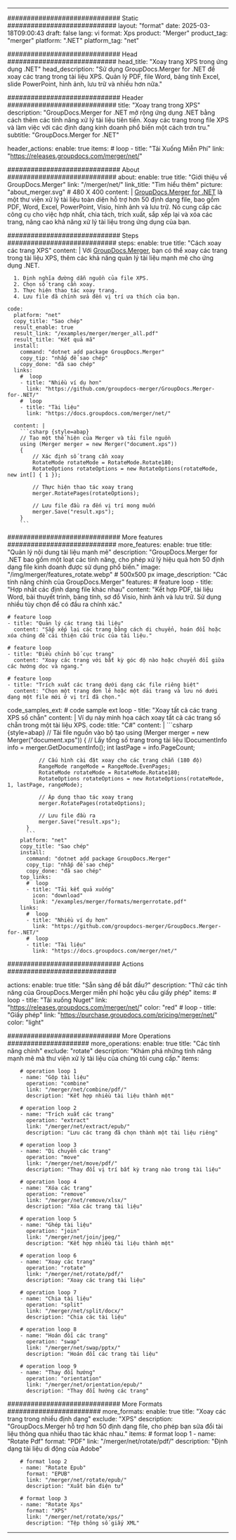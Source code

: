 
---
############################# Static ############################
layout: "format"
date:  2025-03-18T09:00:43
draft: false
lang: vi
format: Xps
product: "Merger"
product_tag: "merger"
platform: ".NET"
platform_tag: "net"

############################# Head ############################
head_title: "Xoay trang XPS trong ứng dụng .NET"
head_description: "Sử dụng GroupDocs.Merger for .NET để xoay các trang trong tài liệu XPS. Quản lý PDF, file Word, bảng tính Excel, slide PowerPoint, hình ảnh, lưu trữ và nhiều hơn nữa."

############################# Header ############################
title: "Xoay trang trong XPS" 
description: "GroupDocs.Merger for .NET mở rộng ứng dụng .NET bằng cách thêm các tính năng xử lý tài liệu tiên tiến. Xoay các trang trong file XPS và làm việc với các định dạng kinh doanh phổ biến một cách trơn tru."
subtitle: "GroupDocs.Merger for .NET" 

header_actions:
  enable: true
  items:
    #  loop
    - title: "Tải Xuống Miễn Phí"
      link: "https://releases.groupdocs.com/merger/net/"
      
############################# About ############################
about:
    enable: true
    title: "Giới thiệu về GroupDocs.Merger"
    link: "/merger/net/"
    link_title: "Tìm hiểu thêm"
    picture: "about_merger.svg" # 480 X 400
    content: |
       [GroupDocs.Merger for .NET](/merger/net/) là một thư viện xử lý tài liệu toàn diện hỗ trợ hơn 50 định dạng file, bao gồm PDF, Word, Excel, PowerPoint, Visio, hình ảnh và lưu trữ. Nó cung cấp các công cụ cho việc hợp nhất, chia tách, trích xuất, sắp xếp lại và xóa các trang, nâng cao khả năng xử lý tài liệu trong ứng dụng của bạn.

############################# Steps ############################
steps:
    enable: true
    title: "Cách xoay các trang XPS"
    content: |
      Với [GroupDocs.Merger](/merger/net/), bạn có thể xoay các trang trong tài liệu XPS, thêm các khả năng quản lý tài liệu mạnh mẽ cho ứng dụng .NET.
      
      1. Định nghĩa đường dẫn nguồn của file XPS.
      2. Chọn số trang cần xoay.
      3. Thực hiện thao tác xoay trang.
      4. Lưu file đã chỉnh sửa đến vị trí ưa thích của bạn.
   
    code:
      platform: "net"
      copy_title: "Sao chép"
      result_enable: true
      result_link: "/examples/merger/merger_all.pdf"
      result_title: "Kết quả mã"
      install:
        command: "dotnet add package GroupDocs.Merger"
        copy_tip: "nhấp để sao chép"
        copy_done: "đã sao chép"
      links:
        #  loop
        - title: "Nhiều ví dụ hơn"
          link: "https://github.com/groupdocs-merger/GroupDocs.Merger-for-.NET/"
        #  loop
        - title: "Tài liệu"
          link: "https://docs.groupdocs.com/merger/net/"
          
      content: |
        ```csharp {style=abap}
        // Tạo một thể hiện của Merger và tải file nguồn
        using (Merger merger = new Merger("document.xps"))
        {
            // Xác định số trang cần xoay
            RotateMode rotateMode = RotateMode.Rotate180;
            RotateOptions rotateOptions = new RotateOptions(rotateMode, new int[] { 1 });

            // Thực hiện thao tác xoay trang
            merger.RotatePages(rotateOptions);

            // Lưu file đầu ra đến vị trí mong muốn
            merger.Save("result.xps");
        }
        ```            

############################# More features ############################
more_features:
  enable: true
  title: "Quản lý nội dung tài liệu mạnh mẽ"
  description: "GroupDocs.Merger for .NET bao gồm một loạt các tính năng, cho phép xử lý hiệu quả hơn 50 định dạng file kinh doanh được sử dụng phổ biến."
  image: "/img/merger/features_rotate.webp" # 500x500 px
  image_description: "Các tính năng chính của GroupDocs.Merger"
  features:
    # feature loop
    - title: "Hợp nhất các định dạng file khác nhau"
      content: "Kết hợp PDF, tài liệu Word, bài thuyết trình, bảng tính, sơ đồ Visio, hình ảnh và lưu trữ. Sử dụng nhiều tùy chọn để có đầu ra chính xác."

    # feature loop
    - title: "Quản lý các trang tài liệu"
      content: "Sắp xếp lại các trang bằng cách di chuyển, hoán đổi hoặc xóa chúng để cải thiện cấu trúc của tài liệu."

    # feature loop
    - title: "Điều chỉnh bố cục trang"
      content: "Xoay các trang với bất kỳ góc độ nào hoặc chuyển đổi giữa các hướng dọc và ngang."

    # feature loop
    - title: "Trích xuất các trang dưới dạng các file riêng biệt"
      content: "Chọn một trang đơn lẻ hoặc một dải trang và lưu nó dưới dạng một file mới ở vị trí đã chọn."
      
  code_samples_ext:
    # code sample ext loop
    - title: "Xoay tất cả các trang XPS số chẵn"
      content: |
        Ví dụ này minh họa cách xoay tất cả các trang số chẵn trong một tài liệu XPS.
      code:
        title: "C#"
        content: |
          ```csharp {style=abap}
          // Tải file nguồn vào bộ tạo
          using (Merger merger = new Merger("document.xps"))
          {
              // Lấy tổng số trang trong tài liệu
              IDocumentInfo info = merger.GetDocumentInfo();
              int lastPage = info.PageCount;

              // Cấu hình cài đặt xoay cho các trang chẵn (180 độ)
              RangeMode rangeMode = RangeMode.EvenPages;
              RotateMode rotateMode = RotateMode.Rotate180;
              RotateOptions rotateOptions = new RotateOptions(rotateMode, 1, lastPage, rangeMode);
          
              // Áp dụng thao tác xoay trang
              merger.RotatePages(rotateOptions);

              // Lưu file đầu ra
              merger.Save("result.xps");
          }
          ```
        platform: "net"
        copy_title: "Sao chép"
        install:
          command: "dotnet add package GroupDocs.Merger"
          copy_tip: "nhấp để sao chép"
          copy_done: "đã sao chép"
        top_links:
          #  loop
          - title: "Tải kết quả xuống"
            icon: "download"
            link: "/examples/merger/formats/mergerrotate.pdf"
        links:
          #  loop
          - title: "Nhiều ví dụ hơn"
            link: "https://github.com/groupdocs-merger/GroupDocs.Merger-for-.NET/"
          #  loop
          - title: "Tài liệu"
            link: "https://docs.groupdocs.com/merger/net/"
            

            


############################# Actions ############################

actions:
  enable: true
  title: "Sẵn sàng để bắt đầu?"
  description: "Thử các tính năng của GroupDocs.Merger miễn phí hoặc yêu cầu giấy phép"
  items:
    #  loop
    - title: "Tải xuống Nuget"
      link: "https://releases.groupdocs.com/merger/net/"
      color: "red"
        #  loop
    - title: "Giấy phép"
      link: "https://purchase.groupdocs.com/pricing/merger/net/"
      color: "light"


############################# More Operations #####################
more_operations:
    enable: true
    title: "Các tính năng chính"
    exclude: "rotate"
    description: "Khám phá những tính năng mạnh mẽ mà thư viện xử lý tài liệu của chúng tôi cung cấp."
    items: 
          
        # operation loop 1
        - name: "Gộp tài liệu"
          operation: "combine"
          link: "/merger/net/combine/pdf/"
          description: "Kết hợp nhiều tài liệu thành một"

        # operation loop 2
        - name: "Trích xuất các trang"
          operation: "extract"
          link: "/merger/net/extract/epub/"
          description: "Lưu các trang đã chọn thành một tài liệu riêng"

        # operation loop 3
        - name: "Di chuyển các trang"
          operation: "move"
          link: "/merger/net/move/pdf/"
          description: "Thay đổi vị trí bất kỳ trang nào trong tài liệu"

        # operation loop 4
        - name: "Xóa các trang"
          operation: "remove"
          link: "/merger/net/remove/xlsx/"
          description: "Xóa các trang tài liệu"

        # operation loop 5
        - name: "Ghép tài liệu"
          operation: "join"
          link: "/merger/net/join/jpeg/"
          description: "Kết hợp nhiều tài liệu thành một"

        # operation loop 6
        - name: "Xoay các trang"
          operation: "rotate"
          link: "/merger/net/rotate/pdf/"
          description: "Xoay các trang tài liệu"

        # operation loop 7
        - name: "Chia tài liệu"
          operation: "split"
          link: "/merger/net/split/docx/"
          description: "Chia các tài liệu"

        # operation loop 8
        - name: "Hoán đổi các trang"
          operation: "swap"
          link: "/merger/net/swap/pptx/"
          description: "Hoán đổi các trang tài liệu"

        # operation loop 9
        - name: "Thay đổi hướng"
          operation: "orientation"
          link: "/merger/net/orientation/epub/"
          description: "Thay đổi hướng các trang"
          
        
          
############################# More Formats ########################
more_formats:
    enable: true
    title: "Xoay các trang trong nhiều định dạng"
    exclude: "XPS"
    description: "GroupDocs.Merger hỗ trợ hơn 50 định dạng file, cho phép bạn sửa đổi tài liệu thông qua nhiều thao tác khác nhau."
    items: 
        # format loop 1
        - name: "Rotate Pdf"
          format: "PDF"
          link: "/merger/net/rotate/pdf/"
          description: "Định dạng tài liệu di động của Adobe"

        # format loop 2
        - name: "Rotate Epub"
          format: "EPUB"
          link: "/merger/net/rotate/epub/"
          description: "Xuất bản điện tử"

        # format loop 3
        - name: "Rotate Xps"
          format: "XPS"
          link: "/merger/net/rotate/xps/"
          description: "Tệp thông số giấy XML"


---